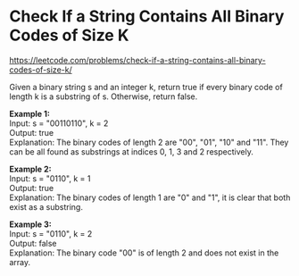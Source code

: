 # Check If a String Contains All Binary Codes of Size K
https://leetcode.com/problems/check-if-a-string-contains-all-binary-codes-of-size-k/

Given a binary string s and an integer k, return true if every binary code of length k is a substring of s. Otherwise, return false.


<b>Example 1:</b>\
Input: s = "00110110", k = 2\
Output: true\
Explanation: The binary codes of length 2 are "00", "01", "10" and "11". They can be all found as substrings at indices 0, 1, 3 and 2 respectively.

<b>Example 2:</b>\
Input: s = "0110", k = 1\
Output: true\
Explanation: The binary codes of length 1 are "0" and "1", it is clear that both exist as a substring. 

<b>Example 3:</b>\
Input: s = "0110", k = 2\
Output: false\
Explanation: The binary code "00" is of length 2 and does not exist in the array.